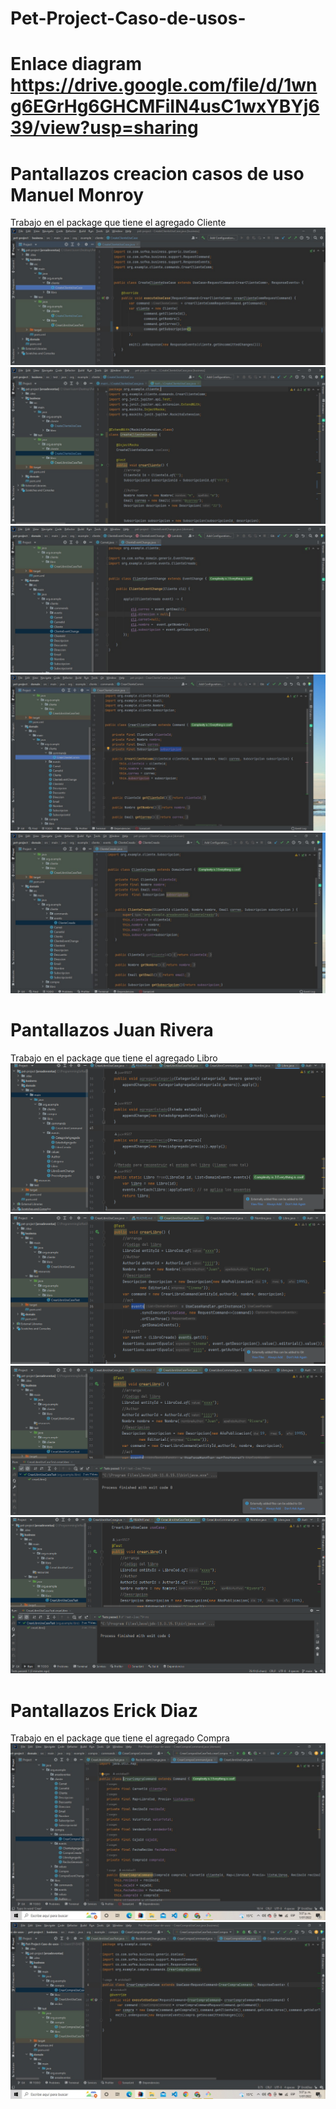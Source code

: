 # Pet-Project-Caso-de-usos-
# Enlace diagram https://drive.google.com/file/d/1wng6EGrHg6GHCMFiIN4usC1wxYBYj639/view?usp=sharing

# Pantallazos creacion casos de uso Manuel Monroy
Trabajo en el package que tiene el agregado Cliente
![img.png](img.png)
![img_1.png](img_1.png)
![img_2.png](img_2.png)
![img_3.png](img_3.png)
![img_4.png](img_4.png)

# Pantallazos Juan Rivera 
Trabajo en el package que tiene el agregado Libro
![img_5.png](img_5.png)
![img_6.png](img_6.png)
![img_7.png](img_7.png)
![img_8.png](img_8.png)

# Pantallazos Erick Diaz
Trabajo en el package que tiene el agregado Compra
![img_9.png](img_9.png)
![img_10.png](img_10.png)